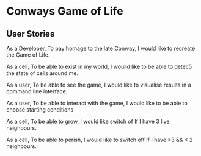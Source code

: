 # Conways Game of Life

## User Stories

As a Developer,
To pay homage to the late Conway,
I would like to recreate the Game of Life.

As a cell,
To be able to exist in my world,
I wouild like to be able to detec5 the state of cells around me.

As a user,
To be able to see the game,
I would like to visualise results in a command line interface.

As a user,
To be able to interact with the game,
I would like to be able to choose starting conditions

As a cell,
To be able to grow,
I would like switch of If I have 3 live neighbours.

As a cell,
To be able to perish,
I would like to switch off If I have >3 && < 2 neighbours.
